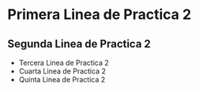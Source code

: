 # Primera Linea de Practica 2
## Segunda Linea de Practica 2
- Tercera Linea de Practica 2
- Cuarta Linea de Practica 2
- Quinta Linea de Practica 2